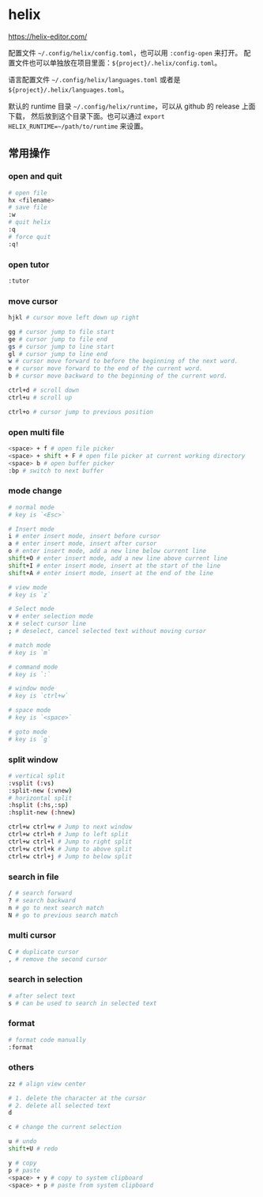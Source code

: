 # helix

<https://helix-editor.com/>

配置文件 `~/.config/helix/config.toml`，也可以用 `:config-open` 来打开。
配置文件也可以单独放在项目里面：`${project}/.helix/config.toml`。

语言配置文件 `~/.config/helix/languages.toml` 或者是 `${project}/.helix/languages.toml`。

默认的 runtime 目录 `~/.config/helix/runtime`，可以从 github 的 release 上面下载，
然后放到这个目录下面。也可以通过 `export HELIX_RUNTIME=~/path/to/runtime` 来设置。

## 常用操作

### open and quit

```sh
# open file
hx <filename>
# save file
:w
# quit helix
:q
# force quit
:q!
```

### open tutor

```sh
:tutor
```

### move cursor

```sh
hjkl # cursor move left down up right

gg # cursor jump to file start
ge # cursor jump to file end
gs # cursor jump to line start
gl # cursor jump to line end
w # cursor move forward to before the beginning of the next word.
e # cursor move forward to the end of the current word.
b # cursor move backward to the beginning of the current word.

ctrl+d # scroll down
ctrl+u # scroll up

ctrl+o # cursor jump to previous position
```

### open multi file

```sh
<space> + f # open file picker
<space> + shift + F # open file picker at current working directory
<space> b # open buffer picker
:bp # switch to next buffer
```

### mode change

```sh
# normal mode
# key is `<Esc>`

# Insert mode
i # enter insert mode, insert before cursor
a # enter insert mode, insert after cursor
o # enter insert mode, add a new line below current line
shift+O # enter insert mode, add a new line above current line
shift+I # enter insert mode, insert at the start of the line
shift+A # enter insert mode, insert at the end of the line

# view mode
# key is `z`

# Select mode
v # enter selection mode
x # select cursor line
; # deselect, cancel selected text without moving cursor

# match mode
# key is `m`

# command mode
# key is `:`

# window mode
# key is `ctrl+w`

# space mode
# key is `<space>`

# goto mode
# key is `g`
```

### split window

```sh
# vertical split
:vsplit (:vs)
:split-new (:vnew)
# horizontal split
:hsplit (:hs,:sp)
:hsplit-new (:hnew)

ctrl+w ctrl+w # Jump to next window
ctrl+w ctrl+h # Jump to left split
ctrl+w ctrl+l # Jump to right split
ctrl+w ctrl+k # Jump to above split
ctrl+w ctrl+j # Jump to below split
```

### search in file

```sh
/ # search forward
? # search backward
n # go to next search match
N # go to previous search match
```

### multi cursor

```sh
C # duplicate cursor
, # remove the second cursor
```

### search in selection

```sh
# after select text
s # can be used to search in selected text
```

### format

```sh
# format code manually
:format
```

### others

```sh
zz # align view center

# 1. delete the character at the cursor
# 2. delete all selected text
d 

c # change the current selection

u # undo
shift+U # redo

y # copy
p # paste
<space> + y # copy to system clipboard
<space> + p # paste from system clipboard
```

